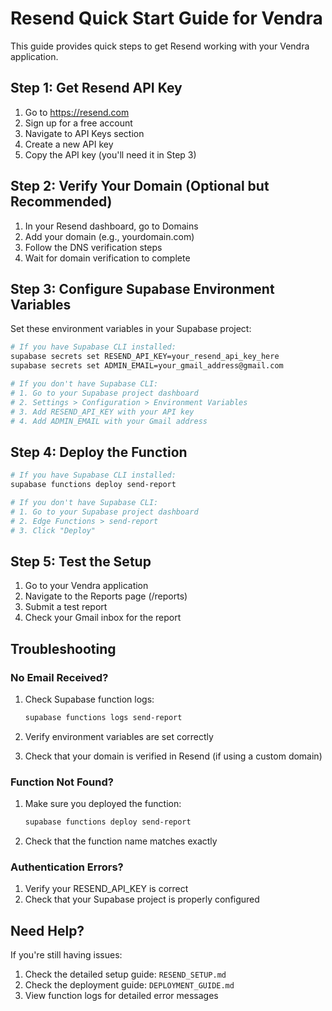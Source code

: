 # Resend Quick Start Guide for Vendra

This guide provides quick steps to get Resend working with your Vendra application.

## Step 1: Get Resend API Key

1. Go to https://resend.com
2. Sign up for a free account
3. Navigate to API Keys section
4. Create a new API key
5. Copy the API key (you'll need it in Step 3)

## Step 2: Verify Your Domain (Optional but Recommended)

1. In your Resend dashboard, go to Domains
2. Add your domain (e.g., yourdomain.com)
3. Follow the DNS verification steps
4. Wait for domain verification to complete

## Step 3: Configure Supabase Environment Variables

Set these environment variables in your Supabase project:

```bash
# If you have Supabase CLI installed:
supabase secrets set RESEND_API_KEY=your_resend_api_key_here
supabase secrets set ADMIN_EMAIL=your_gmail_address@gmail.com

# If you don't have Supabase CLI:
# 1. Go to your Supabase project dashboard
# 2. Settings > Configuration > Environment Variables
# 3. Add RESEND_API_KEY with your API key
# 4. Add ADMIN_EMAIL with your Gmail address
```

## Step 4: Deploy the Function

```bash
# If you have Supabase CLI installed:
supabase functions deploy send-report

# If you don't have Supabase CLI:
# 1. Go to your Supabase project dashboard
# 2. Edge Functions > send-report
# 3. Click "Deploy"
```

## Step 5: Test the Setup

1. Go to your Vendra application
2. Navigate to the Reports page (/reports)
3. Submit a test report
4. Check your Gmail inbox for the report

## Troubleshooting

### No Email Received?

1. Check Supabase function logs:
   ```bash
   supabase functions logs send-report
   ```

2. Verify environment variables are set correctly

3. Check that your domain is verified in Resend (if using a custom domain)

### Function Not Found?

1. Make sure you deployed the function:
   ```bash
   supabase functions deploy send-report
   ```

2. Check that the function name matches exactly

### Authentication Errors?

1. Verify your RESEND_API_KEY is correct
2. Check that your Supabase project is properly configured

## Need Help?

If you're still having issues:

1. Check the detailed setup guide: `RESEND_SETUP.md`
2. Check the deployment guide: `DEPLOYMENT_GUIDE.md`
3. View function logs for detailed error messages